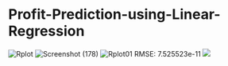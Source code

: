 # Profit-Prediction-using-Linear-Regression
![Rplot](https://user-images.githubusercontent.com/75041273/134572193-3b4be155-0e2e-4017-976b-a288713cdb6c.png)
![Screenshot (178)](https://user-images.githubusercontent.com/75041273/134572520-e7751d1d-0eab-43d8-9e93-fbfbaa898000.png)
![Rplot01](https://user-images.githubusercontent.com/75041273/134572638-607265d7-19ac-4f0a-b9d2-d063d838c399.png)
 RMSE: 7.525523e-11
<img src="https://img.shields.io/badge/R-276DC3?style=for-the-badge&logo=r&logoColor=white" />
